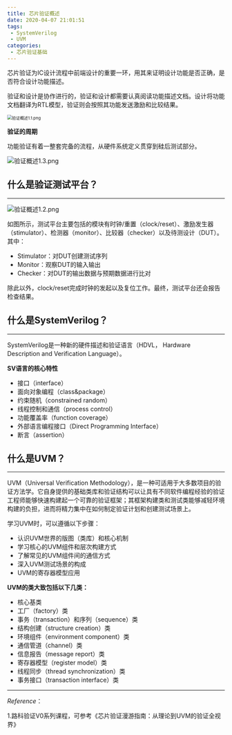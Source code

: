 ```yaml
---
title: 芯片验证概述
date: 2020-04-07 21:01:51
tags:
 - SystemVerilog
 - UVM
categories:
 - 芯片验证基础
---
```




芯片验证为IC设计流程中前端设计的重要一环，用其来证明设计功能是否正确，是否符合设计功能描述。

<!--more-->

验证和设计是协作进行的，验证和设计都需要认真阅读功能描述文档。设计将功能文档翻译为RTL模型，验证则会按照其功能发送激励和比较结果。

<img src="https://i.loli.net/2020/04/07/KAmrWBp1lGdUZkY.png" alt="验证概述1.1.png" style="zoom: 67%;" />

**验证的周期**

功能验证有着一整套完备的流程，从硬件系统定义贯穿到硅后测试部分。

![验证概述1.3.png](https://i.loli.net/2020/04/09/5eGZx9tBqIz8Xyk.png)

## 什么是验证测试平台？

----

![验证概述1.2.png](https://i.loli.net/2020/04/07/bHLy5WuARsGMhCK.png)

如图所示，测试平台主要包括的模块有时钟/重置（clock/reset）、激励发生器（stimulator）、检测器（monitor）、比较器（checker）以及待测设计（DUT）。其中：

- Stimulator：对DUT创建测试序列
- Monitor：观察DUT的输入输出
- Checker：对DUT的输出数据与预期数据进行比对

除此以外，clock/reset完成时钟的发起以及复位工作。最终，测试平台还会报告检查结果。

## 什么是SystemVerilog？

-----

SystemVerilog是一种新的硬件描述和验证语言（HDVL， Hardware Description and Verification Language）。

**SV语言的核心特性**

- 接口（interface）
- 面向对象编程（class&package）
- 约束随机（constrained random）
- 线程控制和通信（process control）
- 功能覆盖率（function coverage）
- 外部语言编程接口（Direct Programming Interface）
- 断言（assertion）

## 什么是UVM？

---

UVM（Universal Verification Methodology），是一种可适用于大多数项目的验证方法学。它自身提供的基础类库和验证结构可以让具有不同软件编程经验的验证工程师能够快速构建起一个可靠的验证框架；其框架构建类和测试类能够减轻环境构建的负担，进而将精力集中在如何制定验证计划和创建测试场景上。

学习UVM时，可以遵循以下步骤：

- 认识UVM世界的版图（类库）和核心机制
- 学习核心的UVM组件和层次构建方式
- 了解常见的UVM组件间的通信方式
- 深入UVM测试场景的构成
- UVM的寄存器模型应用

**UVM的类大致包括以下几类：**

- 核心基类
- 工厂（factory）类
- 事务（transaction）和序列（sequence）类
- 结构创建（structure creation）类
- 环境组件（environment component）类
- 通信管道（channel）类
- 信息报告（message report）类
- 寄存器模型（register model）类
- 线程同步（thread synchronization）类
- 事务接口（transaction interface）类

-----

*Reference*： 

1.路科验证V0系列课程，可参考《芯片验证漫游指南：从理论到UVM的验证全视界》